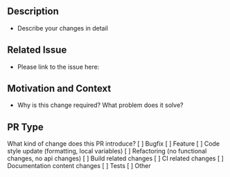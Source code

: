 ## Description
- Describe your changes in detail

## Related Issue

- Please link to the issue here:

## Motivation and Context
- Why is this change required? What problem does it solve?


## PR Type
What kind of change does this PR introduce?
[ ] Bugfix
[ ] Feature
[ ] Code style update (formatting, local variables)
[ ] Refactoring (no functional changes, no api changes)
[ ] Build related changes
[ ] CI related changes
[ ] Documentation content changes
[ ] Tests
[ ] Other